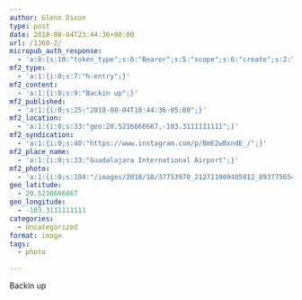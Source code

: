 ```yaml
---
author: Glenn Dixon
type: post
date: 2018-08-04T23:44:36+00:00
url: /1360-2/
micropub_auth_response:
  - 'a:8:{s:10:"token_type";s:6:"Bearer";s:5:"scope";s:6:"create";s:2:"me";s:28:"https://glenn.thedixons.net/";s:9:"issued_by";s:55:"https://glenn.thedixons.net/wp-json/indieauth/1.0/token";s:9:"client_id";s:24:"https://ownyourgram.com/";s:9:"issued_at";i:1540737877;s:4:"user";i:1;s:13:"last_accessed";i:1540750253;}'
mf2_type:
  - 'a:1:{i:0;s:7:"h-entry";}'
mf2_content:
  - 'a:1:{i:0;s:9:"Backin up";}'
mf2_published:
  - 'a:1:{i:0;s:25:"2018-08-04T18:44:36-05:00";}'
mf2_location:
  - 'a:1:{i:0;s:33:"geo:20.5216666667,-103.3111111111";}'
mf2_syndication:
  - 'a:1:{i:0;s:40:"https://www.instagram.com/p/BmE2wBxndE_/";}'
mf2_place_name:
  - 'a:1:{i:0;s:33:"Guadalajara International Airport";}'
mf2_photo:
  - 'a:1:{i:0;s:104:"/images/2018/10/37753970_212711909405812_893775654846201856_n.jpg";}'
geo_latitude:
  - 20.5216666667
geo_longitude:
  - -103.3111111111
categories:
  - Uncategorized
format: image
tags:
  - photo

---
```

Backin up